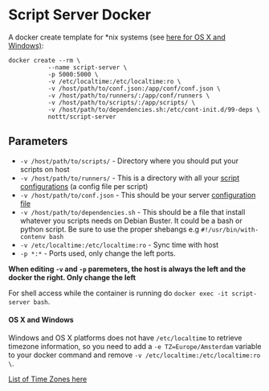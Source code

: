 # Script Server Docker

A docker create template for *nix systems (see [here for OS X and Windows)](https://github.com/Nottt/script-server/blob/master/README.md#os-x-and-windows):

```
docker create --rm \
           --name script-server \
           -p 5000:5000 \
           -v /etc/localtime:/etc/localtime:ro \
           -v /host/path/to/conf.json:/app/conf/conf.json \
           -v /host/path/to/runners/:/app/conf/runners \
           -v /host/path/to/scripts/:/app/scripts/ \
           -v /host/path/to/dependencies.sh:/etc/cont-init.d/99-deps \
           nottt/script-server
```

## Parameters

* `-v /host/path/to/scripts/` - Directory where you should put your scripts on host
* `-v /host/path/to/runners/` - This is a directory with all your [script configurations](https://github.com/bugy/script-server/wiki/Script-config) (a config file per script)
* `-v /host/path/to/conf.json` - This should be your server [configuration file](https://github.com/bugy/script-server/wiki/Server-configuration)
* `-v /host/path/to/dependencies.sh` - This should be a file that install whatever you scripts needs on Debian Buster. It could be a bash or python script. Be sure to use the proper shebangs e.g `#!/usr/bin/with-contenv bash`
* `-v /etc/localtime:/etc/localtime:ro` - Sync time with host
* `-p *:*` - Ports used, only change the left ports.

**When editing `-v` and `-p` paremeters, the host is always the left and the docker the right. Only change the left**

For shell access while the container is running do `docker exec -it script-server bash`.

#### OS X and Windows

Windows and OS X platforms does not have `/etc/localtime` to retrieve timezone information, so you need to add a `-e TZ=Europe/Amsterdam` variable to your docker command and remove `-v /etc/localtime:/etc/localtime:ro \`. 

[List of Time Zones here](https://timezonedb.com/time-zones)

